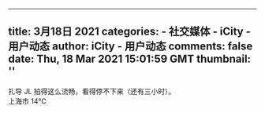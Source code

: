 
---
title: 3月18日 2021
categories: 
    - 社交媒体
    - iCity - 用户动态
author: iCity - 用户动态
comments: false
date: Thu, 18 Mar 2021 15:01:59 GMT
thumbnail: ''
---

<div>   
<div class="comment">扎导 JL 拍得这么流畅，看得停不下来（还有三小时）。</div><span class="location"><i class="fic fic-ic-weather-cloudy"></i>上海市 14℃</span>  
</div>
            